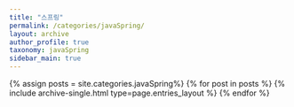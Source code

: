 ```yaml
---
title: "스프링"
permalink: /categories/javaSpring/
layout: archive
author_profile: true
taxonomy: javaSpring
sidebar_main: true
---
```


{% assign posts = site.categories.javaSpring%}
{% for post in posts %} {% include archive-single.html type=page.entries_layout %} {% endfor %}
